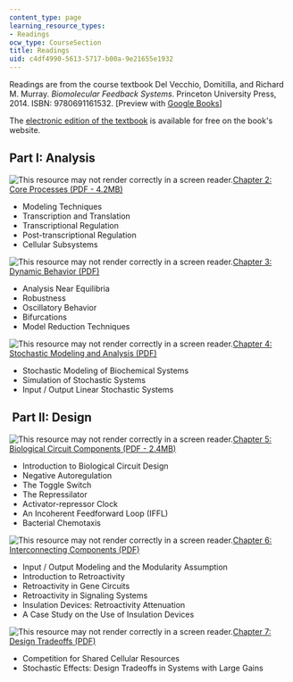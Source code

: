 ```yaml
---
content_type: page
learning_resource_types:
- Readings
ocw_type: CourseSection
title: Readings
uid: c4df4990-5613-5717-b00a-9e21655e1932
---
```


Readings are from the course textbook Del Vecchio, Domitilla, and Richard M. Murray. _Biomolecular Feedback Systems_. Princeton University Press, 2014. ISBN: 9780691161532. \[Preview with [Google Books](http://books.google.com/books?id=mA3rAwAAQBAJ&pg=PAfrontcover)\]

The [electronic edition of the textbook](http://www.cds.caltech.edu/~murray/BFSwiki/index.php/Main_Page) is available for free on the book's website.

Part I: Analysis
----------------

![This resource may not render correctly in a screen reader.](/images/inacessible.gif)[Chapter 2: Core Processes (PDF - 4.2MB)](http://www.cds.caltech.edu/~murray/books/AM08/pdf/bfs-coreproc_14Sep14.pdf)

*   Modeling Techniques
*   Transcription and Translation
*   Transcriptional Regulation
*   Post-transcriptional Regulation
*   Cellular Subsystems

![This resource may not render correctly in a screen reader.](/images/inacessible.gif)[Chapter 3: Dynamic Behavior (PDF)](http://www.cds.caltech.edu/~murray/books/AM08/pdf/bfs-dynamics_14Sep14.pdf)

*   Analysis Near Equilibria
*   Robustness
*   Oscillatory Behavior
*   Bifurcations
*   Model Reduction Techniques

![This resource may not render correctly in a screen reader.](/images/inacessible.gif)[Chapter 4: Stochastic Modeling and Analysis (PDF)](http://www.cds.caltech.edu/~murray/books/AM08/pdf/bfs-stochastic_14Sep14.pdf)

*   Stochastic Modeling of Biochemical Systems
*   Simulation of Stochastic Systems
*   Input / Output Linear Stochastic Systems

 Part II: Design
----------------

![This resource may not render correctly in a screen reader.](/images/inacessible.gif)[Chapter 5: Biological Circuit Components (PDF - 2.4MB)](http://www.cds.caltech.edu/~murray/books/AM08/pdf/bfs-circuits_14Sep14.pdf)

*   Introduction to Biological Circuit Design
*   Negative Autoregulation
*   The Toggle Switch
*   The Repressilator
*   Activator-repressor Clock
*   An Incoherent Feedforward Loop (IFFL)
*   Bacterial Chemotaxis

![This resource may not render correctly in a screen reader.](/images/inacessible.gif)[Chapter 6: Interconnecting Components (PDF)](http://www.cds.caltech.edu/~murray/books/AM08/pdf/bfs-modules_14Sep14.pdf)

*   Input / Output Modeling and the Modularity Assumption
*   Introduction to Retroactivity
*   Retroactivity in Gene Circuits
*   Retroactivity in Signaling Systems
*   Insulation Devices: Retroactivity Attenuation
*   A Case Study on the Use of Insulation Devices

![This resource may not render correctly in a screen reader.](/images/inacessible.gif)[Chapter 7: Design Tradeoffs (PDF)](http://www.cds.caltech.edu/~murray/books/AM08/pdf/bfs-tradeoffs_14Sep14.pdf)

*   Competition for Shared Cellular Resources
*   Stochastic Effects: Design Tradeoffs in Systems with Large Gains